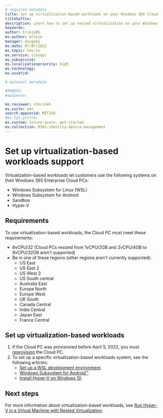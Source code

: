 ```yaml
---
# required metadata
title: Set up virtualization-based workloads on your Windows 365 Cloud PC.
titleSuffix:
description: Learn how to set up nested virtualization on your Windows 365 Cloud PC.
keywords:
author: ErikjeMS  
ms.author: erikje
manager: dougeby
ms.date: 07/07/2022
ms.topic: how-to
ms.service: cloudpc
ms.subservice:
ms.localizationpriority: high
ms.technology:
ms.assetid: 

# optional metadata

#ROBOTS:
#audience:

ms.reviewer: chbrinkh
ms.suite: ems
search.appverid: MET150
#ms.tgt_pltfrm:
ms.custom: intune-azure; get-started
ms.collection: M365-identity-device-management
---
```


# Set up virtualization-based workloads support

Virtualization-based workloads let customers use the following systems on their Windows 365 Enterprise Cloud PCs:

- Windows Subsystem for Linux (WSL)
- Windows Subsystem for Android
- Sandbox
- Hyper-V  

## Requirements

To use virtualization-based workloads, the Cloud PC must meet these requirements:

- 8vCPU/32 (Cloud PCs resized from 1vCPU/2GB and 2vCPU/4GB to 8vCPU/32GB aren't supported)
- Be in one of these regions (other regions aren't currently supported):
  - US East
  - US East 2
  - US West 3
  - US South central
  - Australia East
  - Europe North
  - Europe West
  - UK South
  - Canada Central
  - India Central
  - Japan East
  - France Central

## Set up virtualization-based workloads

1. If the Cloud PC was provisioned before April 5, 2022, you must [reprovision](reprovision-cloud-pc.md) the Cloud PC.
2. To set up a specific virtualization-based workloads system, see the following articles:
    - [Set up a WSL development environment](/windows/wsl/setup/environment).
    - [Windows Subsystem for Android™️](/windows/android/wsa/).
    - [Install Hyper-V on Windows 10](/virtualization/hyper-v-on-windows/quick-start/enable-hyper-v).


<!-- ########################## -->
## Next steps

For more information about virtualization-based workloads, see [Run Hyper-V in a Virtual Machine with Nested Virtualization](/virtualization/hyper-v-on-windows/user-guide/nested-virtualization).